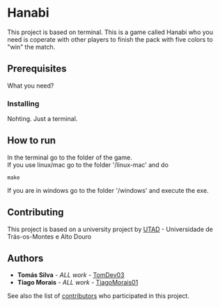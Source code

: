 # Hanabi
This project is based on terminal. This is a game called Hanabi who you need is coperate with other players to finish the pack with five colors to "win" the match.
## Prerequisites
What you need?
### Installing
Nohting. Just a terminal.
## How to run
In the terminal go to the folder of the game.\
If you use linux/mac go to the folder '/linux-mac' and do
```
make
```
If you are in windows go to the folder '/windows' and execute the exe.
## Contributing
This project is based on a university project by [UTAD](https://www.utad.pt) - Universidade de Trás-os-Montes e Alto Douro
## Authors

* **Tomás Silva** - *ALL work* - [TomDev03](https://github.com/TomDev03)
* **Tiago Morais** - *ALL work* - [TiagoMorais01](https://github.com/TiagoMorais01)

See also the list of [contributors](https://github.com/TomDev03/hanabi/graphs/contributors) who participated in this project.
